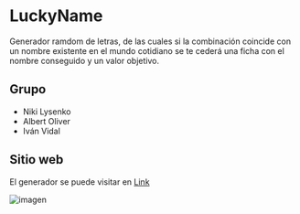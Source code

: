 # LuckyName
Generador ramdom de letras, de las cuales si la combinación coincide con un nombre existente en el mundo cotidiano se te cederá una ficha con el nombre conseguido y un valor objetivo.

## Grupo

- Niki Lysenko
- Albert Oliver
- Iván Vidal

## Sitio web
El generador se puede visitar en
[Link](http://luckyname.fun "LuckyName")

![imagen](https://user-images.githubusercontent.com/57540163/110508820-b796dd00-8101-11eb-853d-a7404fc2cd92.png)
